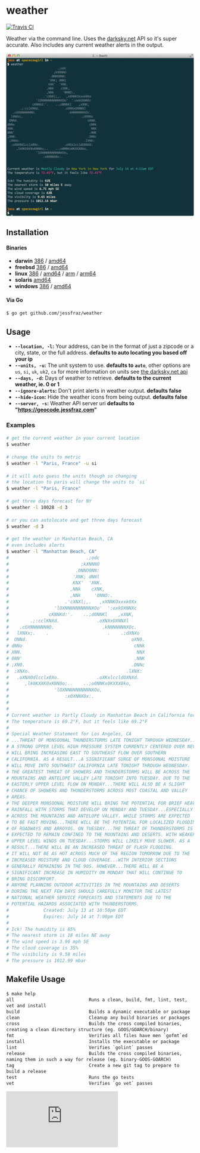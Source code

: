 # weather

[![Travis CI](https://travis-ci.org/jessfraz/weather.svg?branch=master)](https://travis-ci.org/jessfraz/weather)

Weather via the command line. Uses the [darksky.net](https://darksky.net) API so it's super accurate. Also includes any current weather alerts in the output.

![Screenshot](screenshot.png)

## Installation

#### Binaries

- **darwin** [386](https://github.com/jessfraz/weather/releases/download/v0.9.4/weather-darwin-386) / [amd64](https://github.com/jessfraz/weather/releases/download/v0.9.4/weather-darwin-amd64)
- **freebsd** [386](https://github.com/jessfraz/weather/releases/download/v0.9.4/weather-freebsd-386) / [amd64](https://github.com/jessfraz/weather/releases/download/v0.9.4/weather-freebsd-amd64)
- **linux** [386](https://github.com/jessfraz/weather/releases/download/v0.9.4/weather-linux-386) / [amd64](https://github.com/jessfraz/weather/releases/download/v0.9.4/weather-linux-amd64) / [arm](https://github.com/jessfraz/weather/releases/download/v0.9.4/weather-linux-arm) / [arm64](https://github.com/jessfraz/weather/releases/download/v0.9.4/weather-linux-arm64)
- **solaris** [amd64](https://github.com/jessfraz/weather/releases/download/v0.9.4/weather-solaris-amd64)
- **windows** [386](https://github.com/jessfraz/weather/releases/download/v0.9.4/weather-windows-386) / [amd64](https://github.com/jessfraz/weather/releases/download/v0.9.4/weather-windows-amd64)

#### Via Go

```bash
$ go get github.com/jessfraz/weather
```

## Usage

- **`--location, -l`:** Your address, can be in the format of just a zipcode or a city, state, or the full address. **defaults to auto locating you based off your ip**
- **`--units, -u`:** The unit system to use. **defaults to `auto`**, other options are `us`, `si`, `uk`, `uk2`, `ca`
    for more information on units see [the darksky.net api](https://darksky.net/dev/docs/forecast)
- **`--days, -d`:** Days of weather to retrieve. **defaults to the current weather, ie. 0 or 1**
- **`--ignore-alerts`:** Don't print alerts in weather output. **defaults false**
- **`--hide-icon`:** Hide the weather icons from being output. **defaults false**
- **`--server, -s`:** Weather API server uri **defaults to  "https://geocode.jessfraz.com"**


### Examples

```bash
# get the current weather in your current location
$ weather

# change the units to metric
$ weather -l "Paris, France" -u si

# it will auto guess the units though so changing
# the location to paris will change the units to `si`
$ weather -l "Paris, France"

# get three days forecast for NY
$ weather -l 10028 -d 3

# or you can autolocate and get three days forecast
$ weather -d 3

# get the weather in Manhattan Beach, CA
# even includes alerts
$ weather -l "Manhattan Beach, CA"
#                             .;odc
#                           ;kXNNNO
#                         .0NNO0NN:
#                        'XNK; dNNl
#                        KNX'  'XNK.
#                       ,NNk    cXNK,
#                       ,NNk     '0NNO:.
#                     .'cXNXl;,.   ,xXNNKOxxxk0Xx
#                 'lOXNNNNNNNNNNXOo'  ':oxkOXNNXc
#               cKNNKd:'.    ..;d0NNKl    ,xXNK,
#        .;:cclKNXd.              .oXNXxOXNNXl
#    .cOXNNNNNNNO.                  .kNNNNNNNXOc.
#   lXNXx;.    .                      .    .;dXNXo
#  ONNd.                                       oXN0.
# dNNo                                          cNNk
# XNN.                                           NNX
# 0NN'                                          .NNK
# ;XN0.                                        .ONNc
#  ;XNXo.                                    .lXNX:
#   .oXNX0dlcclx0Xo.              .oXKxlccldOXNXd.
#      ,lk0KXXK0xKNN0o;..    ..;o0NNKx0KXXX0ko,
#                 'lOXNNNNNNNNNNXOo,
#                     :x0XNNX0x:.
#
#
# Current weather is Partly Cloudy in Manhattan Beach in California for July 14 at 4:14am EDT
# The temperature is 69.2°F, but it feels like 69.2°F
#
# Special Weather Statement for Los Angeles, CA
# ...THREAT OF MONSOONAL THUNDERSTORMS LATE TONIGHT THROUGH WEDNESDAY...
# A STRONG UPPER LEVEL HIGH PRESSURE SYSTEM CURRENTLY CENTERED OVER NEVADA
# WILL BRING INCREASING EAST TO SOUTHEAST FLOW OVER SOUTHERN
# CALIFORNIA. AS A RESULT...A SIGNIFICANT SURGE OF MONSOONAL MOISTURE
# WILL MOVE INTO SOUTHWEST CALIFORNIA LATE TONIGHT THROUGH WEDNESDAY.
# THE GREATEST THREAT OF SHOWERS AND THUNDERSTORMS WILL BE ACROSS THE
# MOUNTAINS AND ANTELOPE VALLEY LATE TONIGHT INTO TUESDAY. DUE TO THE
# EASTERLY UPPER LEVEL FLOW ON MONDAY...THERE WILL ALSO BE A SLIGHT
# CHANCE OF SHOWERS AND THUNDERSTORMS ACROSS MOST COASTAL AND VALLEY
# AREAS.
# THE DEEPER MONSOONAL MOISTURE WILL BRING THE POTENTIAL FOR BRIEF HEAVY
# RAINFALL WITH STORMS THAT DEVELOP ON MONDAY AND TUESDAY...ESPECIALLY
# ACROSS THE MOUNTAINS AND ANTELOPE VALLEY. WHILE STORMS ARE EXPECTED
# TO BE FAST MOVING...THERE WILL BE THE POTENTIAL FOR LOCALIZED FLOODING
# OF ROADWAYS AND ARROYOS. ON TUESDAY...THE THREAT OF THUNDERSTORMS IS
# EXPECTED TO REMAIN CONFINED TO THE MOUNTAINS AND DESERTS. WITH WEAKER
# UPPER LEVEL WINDS ON TUESDAY...STORMS WILL LIKELY MOVE SLOWER. AS A
# RESULT...THERE WILL BE AN INCREASED THREAT OF FLASH FLOODING.
# IT WILL NOT BE AS HOT ACROSS MUCH OF THE REGION TOMORROW DUE TO THE
# INCREASED MOISTURE AND CLOUD COVERAGE...WITH INTERIOR SECTIONS
# GENERALLY REMAINING IN THE 90S. HOWEVER...THERE WILL BE A
# SIGNIFICANT INCREASE IN HUMIDITY ON MONDAY THAT WILL CONTINUE TO
# BRING DISCOMFORT.
# ANYONE PLANNING OUTDOOR ACTIVITIES IN THE MOUNTAINS AND DESERTS
# DURING THE NEXT FEW DAYS SHOULD CAREFULLY MONITOR THE LATEST
# NATIONAL WEATHER SERVICE FORECASTS AND STATEMENTS DUE TO THE
# POTENTIAL HAZARDS ASSOCIATED WITH THUNDERSTORMS.
#             Created: July 13 at 10:50pm EDT
#             Expires: July 14 at 7:00pm EDT
#
# Ick! The humidity is 85%
# The nearest storm is 18 miles NE away
# The wind speed is 3.96 mph SE
# The cloud coverage is 35%
# The visibility is 9.58 miles
# The pressure is 1012.99 mbar
```

## Makefile Usage

```console
$ make help
all                            Runs a clean, build, fmt, lint, test, vet and install
build                          Builds a dynamic executable or package
clean                          Cleanup any build binaries or packages
cross                          Builds the cross compiled binaries, creating a clean directory structure (eg. GOOS/GOARCH/binary)
fmt                            Verifies all files have men `gofmt`ed
install                        Installs the executable or package
lint                           Verifies `golint` passes
release                        Builds the cross compiled binaries, naming them in such a way for release (eg. binary-GOOS-GOARCH)
tag                            Create a new git tag to prepare to build a release
test                           Runs the go tests
vet                            Verifies `go vet` passes
```

[![Analytics](https://ga-beacon.appspot.com/UA-29404280-16/weather/README.md)](https://github.com/jessfraz/weather)
